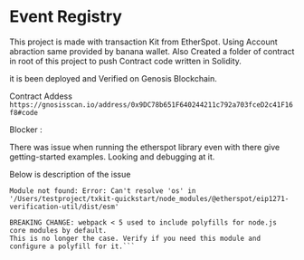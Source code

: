 # Event Registry 

This project is made with transaction Kit from EtherSpot. Using Account abraction same provided by banana wallet. Also Created a folder of contract in root of this project to push Contract code written in Solidity. 

it is been deployed and Verified on Genosis Blockchain.

 Contract Addess 
```https://gnosisscan.io/address/0x9DC78b651F640244211c792a703fceD2c41F16f8#code```



Blocker :

There was issue when running the etherspot library even with there give getting-started examples. Looking and debugging at it.

Below is description of the issue


```ERROR in ./node_modules/@etherspot/eip1271-verification-util/dist/esm/index.js 3:0-19
Module not found: Error: Can't resolve 'os' in '/Users/testproject/txkit-quickstart/node_modules/@etherspot/eip1271-verification-util/dist/esm'

BREAKING CHANGE: webpack < 5 used to include polyfills for node.js core modules by default.
This is no longer the case. Verify if you need this module and configure a polyfill for it.```



